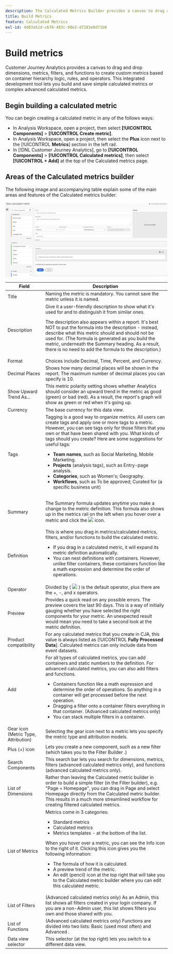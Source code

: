 ```yaml
---
description: The Calculated Metrics Builder provides a canvas to drag and drop Dimensions, Metrics, Filters, and Functions to create custom metrics based on container hierarchy logic, rules, and operators. This integrated development tool lets you build and save simple calculated metrics or complex advanced calculated metrics.
title: Build Metrics
feature: Calculated Metrics
exl-id: 4d03a51d-c676-483c-98e2-d7283e8d71b0
---
```

# Build metrics

Customer Journey Analytics provides a canvas to drag and drop dimensions, metrics, filters, and functions to create custom metrics based on container hierarchy logic, rules, and operators. This integrated development tool lets you build and save simple calculated metrics or complex advanced calculated metrics.

## Begin building a calculated metric

You can begin creating a calculated metric in any of the follows ways:

* In Analysis Workspace, open a project, then select **[!UICONTROL Components]** > **[!UICONTROL Create metric]**.
* In Analysis Workspace, open a project, then select the **Plus** icon next to the [!UICONTROL **Metrics**] section in the left rail.
* In [!DNL Customer Journey Analytics], go to **[!UICONTROL Components]** > **[!UICONTROL Calculated metrics]**, then select **[!UICONTROL + Add]** at the top of the Calculated metrics page.

## Areas of the Calculated metrics builder

The following image and accompanying table explain some of the main areas and features of the Calculated metrics builder.

![](assets/cm_builder_ui.png)

| Field | Description |
| --- | --- |
| Title | Naming the metric is mandatory. You cannot save the metric unless it is named. |
| Description | Give it a user-friendly description to show what it's used for and to distinguish it from similar ones. <p>The description also appears within a report. It's best NOT to put the formula into the description - instead, describe what this metric should and should not be used for. (The formula is generated as you build the metric, underneath the Summary heading. As a result, there is no need to add the formula to the description.) </p> |
| Format | Choices include Decimal, Time, Percent, and Currency. |
| Decimal Places | Shows how many decimal places will be shown in the report. The maximum number of decimal places you can specify is 10. |
| Show Upward Trend As... | This metric polarity setting shows whether Analytics should consider an upward trend in the metric as good (green) or bad (red). As a result, the report's graph will show as green or red when it's going up. |
| Currency | The base currency for this data view. |
| Tags | Tagging is a good way to organize metrics. All users can create tags and apply one or more tags to a metric. However, you can see tags only for those filters that you own or that have been shared with you. What kinds of tags should you create? Here are some suggestions for useful tags:<ul><li>**Team names**, such as Social Marketing, Mobile Marketing.</li><li>**Projects** (analysis tags), such as Entry-page analysis.</li><li>**Categories**, such as Women's; Geography.</li><li>**Workflows**, such as To be approved; Curated for (a specific business unit)</li></ul> |
| Summary | <p>The Summary formula updates anytime you make a change to the metric definition. This formula also shows up in the metrics rail on the left when you hover over a metric and click the <img placement="inline"  src="https://spectrum.adobe.com/static/icons/workflow_18/Smock_Info_18_N.svg" id="image_BDA0EAF89C19440CB02AE248BA3F968E" /> icon. </p> |
| Definition | This is where you drag in metrics/calculated metrics, filters, and/or functions to build the calculated metric. <ul><li>If you drag in a calculated metric, it will expand its metric definition automatically. </li> <li>You can nest definitions with containers. However, unlike filter containers, these containers function like a math expression and determine the order of operations. </li> </ul> |
| Operator | Divided by ( <img placement="inline"  src="https://spectrum.adobe.com/static/icons/workflow_18/Smock_Divide_18_N.svg" width="15" id="image_320D7363DE024BDEB21E44606C8B367F" width="25px" /> ) is the default operator, plus there are the +, -, and x operators. |
| Preview | Provides a quick read on any possible errors. The preview covers the last 90 days. This is a way of initially gauging whether you have selected the right components for your metric. An unexpected result would mean you need to take a second look at the metric definition. |
| Product compatibility | For any calculated metrics that you create in CJA, this value is always listed as [!UICONTROL **Fully Processed Data**]. Calculated metrics can only include data from event datasets. |
| Add | For all types of calculated metrics, you can add containers and static numbers to the definition. For advanced calculated metrics, you can also add filters and functions.<ul><li>Containers function like a math expression and determine the order of operations. So anything in a container will get processed before the next operation.</li><li>Dragging a filter onto a container filters everything in that container. (Advanced calculated metrics only)</li><li>You can stack multiple filters in a container.</li></ul> |
| Gear icon (Metric Type, Attribution) | Selecting the gear icon next to a metric lets you specify the metric type and attribution models. |
| Plus (+) icon | Lets you create a new component, such as a new filter (which takes you to the  Filter Builder .)|
| Search Components | This search bar lets you search for dimensions, metrics, filters (advanced calculated metrics only), and functions (advanced calculated metrics only). |
| List of Dimensions | Rather than leaving the Calculated metric builder in order to build a simple filter (in the Filter builder), e.g. "Page = Homepage", you can drag in Page and select Homepage directly from the Calculated metric builder. This results in a much more streamlined workflow for creating filtered calculated metrics.|
| List of Metrics | Metrics come in 3 categories:<ul><li>Standard metrics</li><li>Calculated metrics</li><li>Metrics templates - at the bottom of the list.</li></ul>When you hover over a metric, you can see the Info icon to the right of it. Clicking this icon gives you the following information:<ul><li>The formula of how it is calculated.</li><li>A preview trend of the metric.</li><li>An edit (pencil) icon at the top right that will take you to the Calculated metric builder where you can edit this calculated metric.</li></ul> |
| List of Filters | (Advanced calculated metrics only) As an Admin, this list shows all filters created in your login company. If you are a non-Admin user, this list shows filters you own and those shared with you. |
| List of Functions | (Advanced calculated metrics only) Functions are divided into two lists: Basic (used most often) and Advanced .|
| Data view selector | This selector (at the top right) lets you switch to a different data view. |
